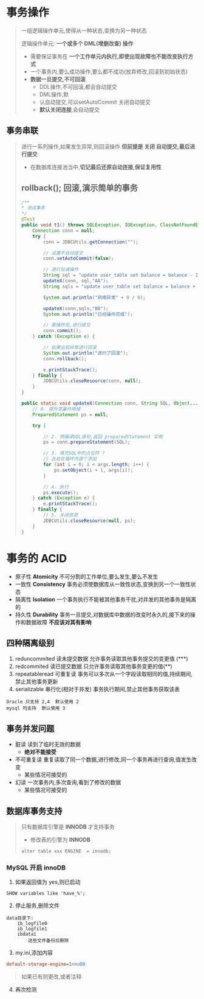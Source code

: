 # 事务操作

>   一组逻辑操作单元,使得从一种状态,变换为另一种状态
>
>   逻辑操作单元: **一个或多个 DML(增删改查) 操作**
>
>   *   需要保证事务在 **一个工作单元内执行,即使出现故障也不能改变执行方式**
>   *   一个事务内,要么成功操作,要么都不成功(放弃修改,回滚到初始状态)
>   *   **数据一旦提交,不可回滚**
>       *   DDL操作,不可回滚,都会自动提交
>       *   DML操作,默
>       *   认自动提交,可以setAutoCommit 关闭自动提交
>       *   **默认关闭连接**,会自动提交

## 事务串联

>   进行一系列操作,如果发生异常,则回滚操作.**但前提是 关闭 自动提交,最后进行提交**
>
>   *   在数据库连接池当中,**切记最后还原自动连接,保证复用性**
>
>   ## rollback(); 回滚,演示简单的事务
>
>   ```java
>   /**
>   * 测试事务
>   */
>   @Test
>   public void t1() throws SQLException, IOException, ClassNotFoundException {
>       Connection conn = null;
>       try {
>           conn = JDBCUtils.getConnection("");
>   
>           // 设置不自动提交
>           conn.setAutoCommit(false);
>   
>           // 进行加减操作
>           String sql = "update user_table set balance = balance - 100 where user = ?;";
>           updateX(conn, sql,"AA");
>           String sqls = "update user_table set balance = balance + 100 where user = ?;";
>   
>           System.out.println("网络异常" + 0 / 0);
>   
>           updateX(conn,sqls,"BB");
>           System.out.println("已经操作完成");
>   
>           // 都操作完,进行提交
>           conn.commit();
>       } catch (Exception e) {
>   
>           // 如果出现异常进行回滚
>           System.out.println("进行了回滚");
>           conn.rollback();
>   
>           e.printStackTrace();
>       } finally {
>           JDBCUtils.closeResource(conn, null);
>       }
>   }
>   
>   public static void updateX(Connection conn, String SQL, Object... args) {
>       // 0. 提升变量作用域
>       PreparedStatement ps = null;
>   
>       try {
>   
>           // 2. 预编译SQL语句,返回 preparedStatement 实例
>           ps = conn.prepareStatement(SQL);
>   
>           // 3. 填充SQL中的占位符 ?
>           // 此处在循环内逐个添加
>           for (int i = 0; i < args.length; i++) {
>               ps.setObject(i + 1, args[i]);
>           }
>   
>           // 4. 执行
>           ps.execute();
>       } catch (Exception e) {
>           e.printStackTrace();
>       } finally {
>           // 5. 关闭资源
>           JDBCUtils.closeResource(null, ps);
>       }
>   }
>   ```

# 事务的 ACID

*   原子性 **Atomicity** 不可分割的工作单位,要么发生,要么不发生
*   一致性 **Consistency** 事务必须使数据库从一致性状态,变换到另一个一致性状态
*   隔离性 **Isolation** 一个事务执行不能被其他事务干扰,对并发的其他事务是隔离的
*   持久性 **Durability** 事务一旦提交,对数据库中数据的改变时永久的,接下来的操作和数据故障 **不应该对其有影响**

## 四种隔离级别

1.  reduncommited 读未提交数据  允许事务读取其他事务提交的变更值 (***)
2.  redcommited  读已提交数据  只允许事务读取其他事务变更的值(**)
3.  repeatableread 可重复读  事务可以多次从一个字段读取相同的值,持续期间,禁止其他事务更新
4.  serializable 串行化(相对于并发)  事务执行期间,禁止其他事务获取该表

```text
Oracle 只支持 2,4  默认使用 2
mysql 均支持  默认使用 3
```

## 事务并发问题

*   脏读  读到了临时无效的数据
    *   **绝对不能接受**
*   不可重复读  重复读取了同一个数据,进行修改,同一个事务再进行查询,值发生改变
    *   某些情况可接受的
*   幻读  一次事务内,多次查询,看到了修改的数据
    *   某些情况可接受的

## 数据库事务支持

>   只有数据库引擎是 **INNODB** 才支持事务
>
>   *   修改表的引擎为 **INNODB**
>
>   ```mysql
>   alter table xxx ENGINE  = innodb;
>   ```

### MySQL 开启 innoDB

1.  如果返回值为 yes,则已启动

```mysql
SHOW variables like 'have_%';
```

2.  停止服务,删除文件

```text
data目录下:
	ib_logfile0
	ib_logfile1
	ibdata1
		这些文件备份后删除
```

3.  my.ini,添加内容

```ini
default-storage-engine=InnoDB
```

>   如果已有则更改,或者注释

4.  再次检测


